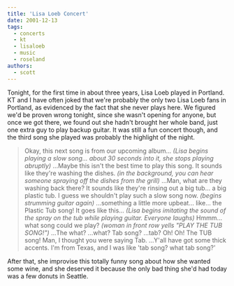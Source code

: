 ```yaml
---
title: 'Lisa Loeb Concert'
date: 2001-12-13
tags:
  - concerts
  - kt
  - lisaloeb
  - music
  - roseland
authors:
  - scott
---
```


Tonight, for the first time in about three years, Lisa Loeb played in Portland. KT and I have often joked that we're probably the only two Lisa Loeb fans in Portland, as evidenced by the fact that she never plays here. We figured we'd be proven wrong tonight, since she wasn't opening for anyone, but once we got there, we found out she hadn't brought her whole band, just one extra guy to play backup guitar. It was still a fun concert though, and the third song she played was probably the highlight of the night.

> Okay, this next song is from our upcoming album... _(Lisa begins playing a slow song... about 30 seconds into it, she stops playing abruptly)_ ...Maybe this isn't the best time to play this song. It sounds like they're washing the dishes. _(in the background, you can hear someone spraying off the dishes from the grill)_ ...Man, what are they washing back there? It sounds like they're rinsing out a big tub... a big plastic tub. I guess we shouldn't play such a slow song now. _(begins strumming guitar again)_ ...something a little more upbeat... like... the Plastic Tub song! It goes like this... _(Lisa begins imitating the sound of the spray on the tub while playing guitar. Everyone laughs)_ Hmmm... what song could we play? _(woman in front row yells "PLAY THE TUB SONG!")_ ...The what? ...what? Tab song? ...tab? Oh! Oh! The TUB song! Man, I thought you were saying Tab. ...Y'all have got some thick accents. I'm from Texas, and I was like 'tab song? what tab song?'

After that, she improvise this totally funny song about how she wanted some wine, and she deserved it because the only bad thing she'd had today was a few donuts in Seattle.

